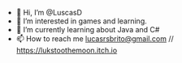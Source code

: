 - 👋 Hi, I’m @LuscasD
- 👀 I’m interested in games and learning.
- 🌱 I’m currently learning about Java and C# 
- 📫 How to reach me lucasrsbrito@gmail.com  //   https://lukstoothemoon.itch.io


<!---
LuscasD/LuscasD is a ✨ special ✨ repository because its `README.md` (this file) appears on your GitHub profile.
You can click the Preview link to take a look at your changes.
--->
